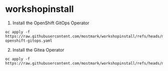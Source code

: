 # workshopinstall

1. Install the OpenShift GitOps Operator

```
oc apply -f https://raw.githubusercontent.com/mostmark/workshopinstall/refs/heads/main/add-openshift-gitops.yaml

```

2. Install the Gitea Operator

```
oc apply -f https://raw.githubusercontent.com/mostmark/workshopinstall/refs/heads/main/gitea.yaml

```
